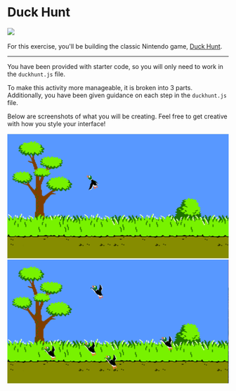 # Duck Hunt

![](https://media.giphy.com/media/TWxWXeuF8rIhG/giphy.gif)

For this exercise, you'll be building the classic Nintendo game, [Duck Hunt](https://en.wikipedia.org/wiki/Duck_Hunt).

---

You have been provided with starter code, so you will only need to work in the `duckhunt.js` file.

To make this activity more manageable, it is broken into 3 parts. Additionally, you have been given guidance on each step in the `duckhunt.js` file.

Below are screenshots of what you will be creating. Feel free to get creative with how you style your interface!

![Screen-shot 1](./duck-hunt-part-1.png)
![Screen-shot 2](./duck-hunt-part-2.png)
